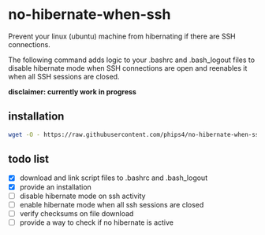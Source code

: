 # no-hibernate-when-ssh
Prevent your linux (ubuntu) machine from hibernating if there are SSH connections.

The following command adds logic to your .bashrc and .bash_logout files to disable hibernate mode when SSH connections are open and reenables it when all SSH sessions are closed.

**disclaimer: currently work in progress**

## installation

```sh
wget -O - https://raw.githubusercontent.com/phips4/no-hibernate-when-ssh/master/install.sh | sh
```
## todo list
- [x] download and link script files to .bashrc and .bash_logout
- [x] provide an installation 
- [ ] disable hibernate mode on ssh activity
- [ ] enable hibernate mode when all ssh sessions are closed
- [ ] verify checksums on file download
- [ ] provide a way to check if no hibernate is active